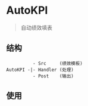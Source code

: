 # AutoKPI
> 自动绩效填表

## 结构
              - Src     (绩效模板)
    AutoKPI -|- Handler (处理)
              - Post    (输出)
## 使用